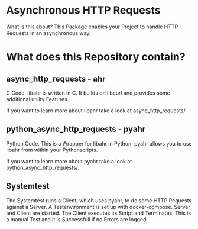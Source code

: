 # Asynchronous HTTP Requests

What is this about?
This Package enables your Project to handle HTTP Requests in an asynchronous way.

# What does this Repository contain?

## async_http_requests - ahr

C Code.
libahr is written in C. It builds on libcurl and provides some additional utility Features.

If you want to learn more about libahr take a look at async_http_requests/.

## python_async_http_requests - pyahr

Python Code.
This is a Wrapper for libahr in Python. pyahr allows you to use libahr from within your Pythonscripts.

If you want to learn more about pyahr take a look at python_async_http_requests/.

## Systemtest

The Systemtest runs a Client, which uses pyahr, to do some HTTP Requests against a Server.
A Testenvironment is set up with docker-compose. Server and Client are started. 
The Client executes its Script and Terminates. This is a manual Test and it is Successfull if no Errors are logged.

